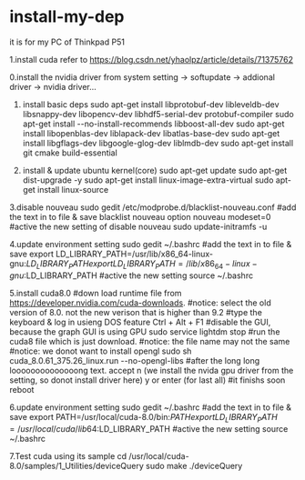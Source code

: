 # install-my-dep

it is for my PC of Thinkpad P51

1.install cuda
refer to 
  https://blog.csdn.net/yhaolpz/article/details/71375762

0.install the nvidia driver from
system setting -> softupdate -> addional driver -> nvidia driver...

1. install basic deps
sudo apt-get install libprotobuf-dev libleveldb-dev libsnappy-dev libopencv-dev libhdf5-serial-dev protobuf-compiler
sudo apt-get install --no-install-recommends libboost-all-dev
sudo apt-get install libopenblas-dev liblapack-dev libatlas-base-dev
sudo apt-get install libgflags-dev libgoogle-glog-dev liblmdb-dev
sudo apt-get install git cmake build-essential

2. install & update ubuntu kernel(core)
sudo apt-get update
sudo apt-get dist-upgrade -y
sudo apt-get install linux-image-extra-virtual
sudo apt-get install linux-source

3.disable nouveau
sudo gedit /etc/modprobe.d/blacklist-nouveau.conf
#add the text in to file & save
blacklist nouveau option nouveau modeset=0 
#active the new setting of disable nouveau
sudo update-initramfs -u

4.update environment setting
sudo gedit ~/.bashrc
#add the text in to file & save
export LD_LIBRARY_PATH=/usr/lib/x86_64-linux-gnu:$LD_LIBRARY_PATH
export LD_LIBRARY_PATH=/lib/x86_64-linux-gnu:$LD_LIBRARY_PATH 
#active the new setting
source ~/.bashrc

5.install cuda8.0
#down load runtime file from https://developer.nvidia.com/cuda-downloads.
#notice: select the old version of 8.0. not the new verison that is higher than 9.2
#type the keyboard & log in usieng DOS feature
Ctrl + Alt + F1
#disable the GUI, because the graph GUI is using GPU
sudo service lightdm stop
#run the cuda8 file which is just download.
#notice: the file name may not the same
#notice: we donot want to install opengl
sudo sh cuda_8.0.61_375.26_linux.run --no-opengl-libs
#after the long long loooooooooooooong text. 
accept
n (we install the nvida gpu driver from the setting, so donot install driver here)
y or enter (for last all)
#it finishs soon
reboot

6.update environment setting
sudo gedit ~/.bashrc
#add the text in to file & save
export PATH=/usr/local/cuda-8.0/bin:$PATH
export LD_LIBRARY_PATH=/usr/local/cuda/lib64:$LD_LIBRARY_PATH
#active the new setting
source ~/.bashrc

7.Test cuda using its sample
cd /usr/local/cuda-8.0/samples/1_Utilities/deviceQuery
sudo make
./deviceQuery
